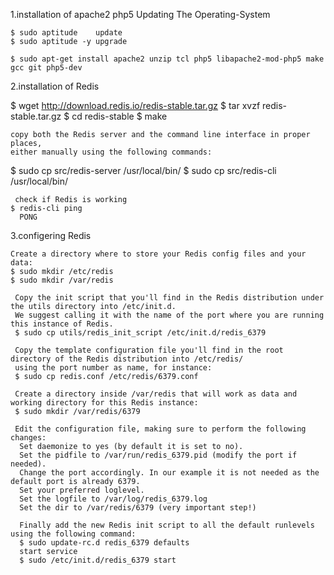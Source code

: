 1.installation of apache2 php5
  Updating The Operating-System

    $ sudo aptitude    update
    $ sudo aptitude -y upgrade
    
    $ sudo apt-get install apache2 unzip tcl php5 libapache2-mod-php5 make gcc git php5-dev

2.installation of Redis
   
   $ wget http://download.redis.io/redis-stable.tar.gz
    $ tar xvzf redis-stable.tar.gz
    $ cd redis-stable
    $ make

    copy both the Redis server and the command line interface in proper places, 
    either manually using the following commands:
   $ sudo cp src/redis-server /usr/local/bin/
   $ sudo cp src/redis-cli /usr/local/bin/
   
     check if Redis is working
    $ redis-cli ping
      PONG

3.configering Redis
    
    Create a directory where to store your Redis config files and your data:
    $ sudo mkdir /etc/redis
    $ sudo mkdir /var/redis
     
     Copy the init script that you'll find in the Redis distribution under the utils directory into /etc/init.d.
     We suggest calling it with the name of the port where you are running this instance of Redis.
     $ sudo cp utils/redis_init_script /etc/init.d/redis_6379
     
     Copy the template configuration file you'll find in the root directory of the Redis distribution into /etc/redis/ 
     using the port number as name, for instance:
     $ sudo cp redis.conf /etc/redis/6379.conf
     
     Create a directory inside /var/redis that will work as data and working directory for this Redis instance:
     $ sudo mkdir /var/redis/6379
     
     Edit the configuration file, making sure to perform the following changes:
      Set daemonize to yes (by default it is set to no).
      Set the pidfile to /var/run/redis_6379.pid (modify the port if needed).
      Change the port accordingly. In our example it is not needed as the default port is already 6379.
      Set your preferred loglevel.
      Set the logfile to /var/log/redis_6379.log
      Set the dir to /var/redis/6379 (very important step!)
      
      Finally add the new Redis init script to all the default runlevels using the following command:
      $ sudo update-rc.d redis_6379 defaults
      start service
      $ sudo /etc/init.d/redis_6379 start
